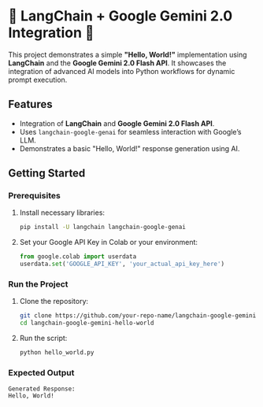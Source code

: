 # 🚀 LangChain + Google Gemini 2.0 Integration 🌟

This project demonstrates a simple **"Hello, World!"** implementation using **LangChain** and the **Google Gemini 2.0 Flash API**. It showcases the integration of advanced AI models into Python workflows for dynamic prompt execution.

## **Features**
- Integration of **LangChain** and **Google Gemini 2.0 Flash API**.
- Uses `langchain-google-genai` for seamless interaction with Google’s LLM.
- Demonstrates a basic "Hello, World!" response generation using AI.

## **Getting Started**

### **Prerequisites**
1. Install necessary libraries:
   ```bash
   pip install -U langchain langchain-google-genai
   ```
2. Set your Google API Key in Colab or your environment:
   ```python
   from google.colab import userdata
   userdata.set('GOOGLE_API_KEY', 'your_actual_api_key_here')
   ```

### **Run the Project**
1. Clone the repository:
   ```bash
   git clone https://github.com/your-repo-name/langchain-google-gemini-hello-world.git
   cd langchain-google-gemini-hello-world
   ```
2. Run the script:
   ```bash
   python hello_world.py
   ```

### **Expected Output**
```
Generated Response:
Hello, World!
